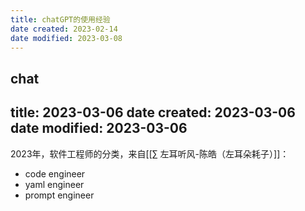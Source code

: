 ```yaml
---
title: chatGPT的使用经验
date created: 2023-02-14
date modified: 2023-03-08
---
```

chat
---
title: 2023-03-06
date created: 2023-03-06
date modified: 2023-03-06
---

2023年，软件工程师的分类，来自[[∑ 左耳听风-陈皓（左耳朵耗子）]]：

- code engineer
- yaml engineer
- prompt engineer
